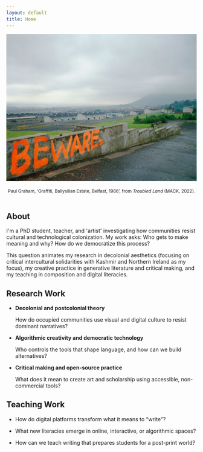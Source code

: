 ```yaml
---
layout: default
title: Home
---
```

![Featured Image](assets/images/graham-beware.jpg)

<center><small>Paul Graham, ‘Graffiti, Ballysillan Estate, Belfast, 1986’, from <i>Troubled Land</i> (MACK, 2022).</small></center>

<br>

## About

I'm a PhD student, teacher, and 'artist' investigating how communities resist cultural and technological colonization. My work asks: Who gets to make meaning and why? How do we democratize this process?

This question animates my research in decolonial aesthetics (focusing on critical intercultural solidarities with Kashmir and Northern Ireland as my focus), my creative practice in generative literature and critical making, and my teaching in composition and digital literacies.

## Research Work

- __Decolonial and postcolonial theory__

    How do occupied communities use visual and digital culture to resist dominant narratives?

- __Algorithmic creativity and democratic technology__

    Who controls the tools that shape language, and how can we build alternatives?

- __Critical making and open-source practice__
    
    What does it mean to create art and scholarship using accessible, non-commercial tools?

## Teaching Work

- How do digital platforms transform what it means to “write”?

- What new literacies emerge in online, interactive, or algorithmic spaces?

- How can we teach writing that prepares students for a post-print world?

